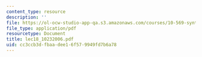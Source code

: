 ```yaml
---
content_type: resource
description: ''
file: https://ol-ocw-studio-app-qa.s3.amazonaws.com/courses/10-569-synthesis-of-polymers-fall-2006/cc3ccb3dfbaadee16f579949fd7b6a78_lec18_10232006.pdf
file_type: application/pdf
resourcetype: Document
title: lec18_10232006.pdf
uid: cc3ccb3d-fbaa-dee1-6f57-9949fd7b6a78
---
```

